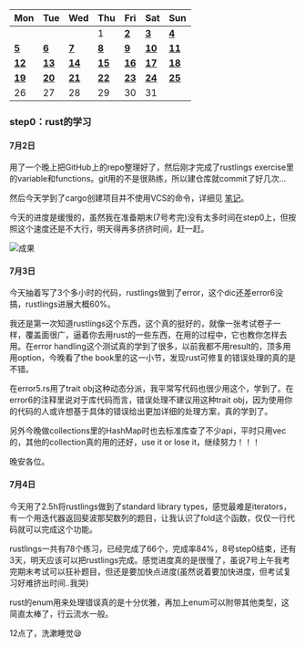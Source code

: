| Mon        | Tue        | Wed        | Thu        | Fri                                                          | Sat                                                          | Sun                                                          |
| ---------- | ---------- | ---------- | ---------- | ------------------------------------------------------------ | ------------------------------------------------------------ | ------------------------------------------------------------ |
|            |            |            | 1          | [**2**](https://github.com/primeNumberAndMe/OsSummerCamp-Log/blob/main/documents/%E6%AF%8F%E6%97%A5%E8%AE%B0%E5%BD%95.md#7月2日) | [**3**](https://github.com/primeNumberAndMe/OsSummerCamp-Log/blob/main/documents/%E6%AF%8F%E6%97%A5%E8%AE%B0%E5%BD%95.md#7月3日) | [**4**](https://github.com/primeNumberAndMe/OsSummerCamp-Log/blob/main/documents/%E6%AF%8F%E6%97%A5%E8%AE%B0%E5%BD%95.md#7月4日) |
| [**5**]()  | [**6**]()  | [**7**]()  | [**8**]()  | [**9**]()                                                    | [**10**]()                                                   | [**11**]()                                                   |
| [**12**]() | [**13**]() | [**14**]() | [**15**]() | [**16**]()                                                   | [**17**]()                                                   | [**18**]()                                                   |
| [**19**]() | [**20**]() | [**21**]() | [**22**]() | [**23**]()                                                   | [**24**]()                                                   | [**25**]()                                                   |
| 26         | 27         | 28         | 29         | 30                                                           | 31                                                           |                                                              |



### step0：rust的学习

#### 7月2日

用了一个晚上把GitHub上的repo整理好了，然后刚才完成了rustlings exercise里的variable和functions。git用的不是很熟练，所以建仓库就commit了好几次...

然后今天学到了cargo创建项目并不使用VCS的命令，详细见 [笔记](https://github.com/primeNumberAndMe/OsSummerCamp-Log/blob/main/step0%EF%BC%9Arust%E7%9A%84%E5%AD%A6%E4%B9%A0/%E7%AC%94%E8%AE%B0.md)。

今天的进度是缓慢的，虽然我在准备期末(7号考完)没有太多时间在step0上，但按照这个速度还是不大行，明天得再多挤挤时间，赶一赶。

![成果](https://github.com/primeNumberAndMe/OsSummerCamp-Log/tree/main/pic/7.2.png)



#### 7月3日

今天抽着写了3个多小时的代码，rustlings做到了error，这个dic还差error6没搞，rustlings进展大概60%。

我还是第一次知道rustlings这个东西，这个真的挺好的，就像一张考试卷子一样，覆盖面很广，逼着你去用rust的一些东西，在用的过程中，它也教你怎样去用。在error handling这个测试真的学到了很多，以前我都不用result的，顶多用用option，今晚看了the book里的这一小节，发现rust可修复的错误处理的真的是不错。

在error5.rs用了trait obj这种动态分派，我平常写代码也很少用这个，学到了。在error6的注释里说对于库代码而言，错误处理不建议用这种trait obj，因为使用你的代码的人或许想基于具体的错误给出更加详细的处理方案，真的学到了。

另外今晚做collections里的HashMap时也去标准库查了不少api，平时只用vec的，其他的collection真的用的还好，use it or lose it，继续努力！！！

晚安各位。



#### 7月4日

今天用了2.5h将rustlings做到了standard library types，感觉最难是iterators，有一个用迭代器返回斐波那契数列的题目，让我认识了fold这个函数，仅仅一行代码就可以完成这个功能。

rustlings一共有78个练习，已经完成了66个，完成率84%，8号step0结束，还有3天，明天应该可以把rustlings完成。感觉进度真的是很慢了，虽说7号上午我考完期末考试可以狂补题目，但还是要加快点进度(虽然说着要加快进度，但考试复习好难挤出时间..我哭)

rust的enum用来处理错误真的是十分优雅，再加上enum可以附带其他类型，这简直太棒了，行云流水一般。

12点了，洗漱睡觉😪